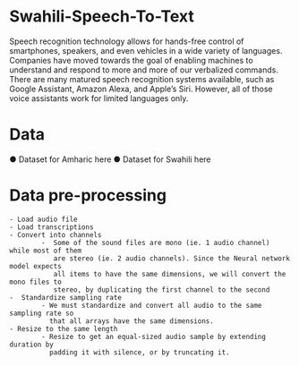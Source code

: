 # Swahili-Speech-To-Text
Speech recognition technology allows for hands-free control of smartphones, speakers,
and even vehicles in a wide variety of languages. Companies have moved towards the
goal of enabling machines to understand and respond to more and more of our
verbalized commands. There are many matured speech recognition systems available,
such as Google Assistant, Amazon Alexa, and Apple’s Siri. However, all of those voice
assistants work for limited languages only.


# Data
● Dataset for Amharic here
● Dataset for Swahili here
#  Data pre-processing
    - Load audio file
    - Load transcriptions
    - Convert into channels
            -  Some of the sound files are mono (ie. 1 audio channel) while most of them
               are stereo (ie. 2 audio channels). Since the Neural network model expects
               all items to have the same dimensions, we will convert the mono files to
               stereo, by duplicating the first channel to the second
    -  Standardize sampling rate
            - We must standardize and convert all audio to the same sampling rate so
              that all arrays have the same dimensions.
    - Resize to the same length
            - Resize to get an equal-sized audio sample by extending duration by
              padding it with silence, or by truncating it.



